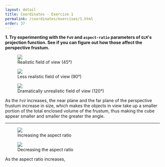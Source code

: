 ```yaml
---
layout: detail
title: Coordinates - Exercise 1
permalink: /coordinates/exercises/1.html
order: 37
---
```


**1. Try experimenting with the ```FoV``` and ```aspect-ratio``` parameters of ```GLM```'s projection function. See if you can figure out how those affect the perspective frustum.**

<figure>
    <img src="{{ site.baseurl }}/assets/coordinates/exercises/1/1.png">
    <figcaption>Realistic field of view (45&deg)</figcaption>
</figure>

<figure>
    <img src="{{ site.baseurl }}/assets/coordinates/exercises/1/2.png">
    <figcaption>Less realistic field of view (90&deg)</figcaption>
</figure>

<figure>
    <img src="{{ site.baseurl }}/assets/coordinates/exercises/1/3.png">
    <figcaption>Dramatically unrealistic field of view (120&deg)</figcaption>
</figure>

As the ```FoV``` increases, the near plane and the far plane of the perspective frustum increase in size, which makes the objects in view take up a smaller portion of the total enclosed volume of the frustum, thus making the cube appear smaller and smaller the greater the angle.

---

<figure>
    <img src="{{ site.baseurl }}/assets/coordinates/exercises/1/4.png">
    <figcaption>Increasing the aspect ratio</figcaption>
</figure>

<figure>
    <img src="{{ site.baseurl }}/assets/coordinates/exercises/1/5.png">
    <figcaption>Decreasing the aspect ratio</figcaption>
</figure>

As the aspect ratio increases, 
